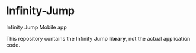 # Infinity-Jump
Infinity Jump Mobile app

This repository contains the Infinity Jump **library**, not the actual application code. 

